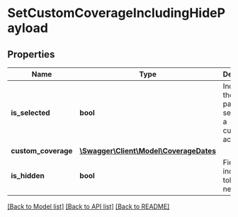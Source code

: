 # SetCustomCoverageIncludingHidePayload

## Properties
Name | Type | Description | Notes
------------ | ------------- | ------------- | -------------
**is_selected** | **bool** | Indicates if the packages is selected in a customer&#x27;s account. | 
**custom_coverage** | [**\Swagger\Client\Model\CoverageDates**](CoverageDates.md) |  | [optional] 
**is_hidden** | **bool** | Field to indicate if a token is needed | [optional] 

[[Back to Model list]](../README.md#documentation-for-models) [[Back to API list]](../README.md#documentation-for-api-endpoints) [[Back to README]](../README.md)

